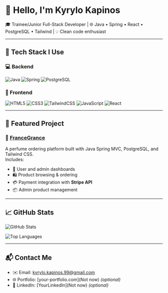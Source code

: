 # 👋 Hello, I'm Kyrylo Kapinos

🎓 Trainee/Junior Full-Stack Developer | 🌐 Java • Spring • React • PostgreSQL • Tailwind | 💡 Clean code enthusiast

---

## 🚀 Tech Stack I Use

### 💻 Backend
![Java](https://img.shields.io/badge/Java-ED8B00?style=for-the-badge&logo=java&logoColor=white)
![Spring](https://img.shields.io/badge/Spring-6DB33F?style=for-the-badge&logo=spring&logoColor=white)
![PostgreSQL](https://img.shields.io/badge/PostgreSQL-4169E1?style=for-the-badge&logo=postgresql&logoColor=white)

### 🎨 Frontend
![HTML5](https://img.shields.io/badge/HTML5-E34F26?style=for-the-badge&logo=html5&logoColor=white)
![CSS3](https://img.shields.io/badge/CSS3-1572B6?style=for-the-badge&logo=css3&logoColor=white)
![TailwindCSS](https://img.shields.io/badge/Tailwind_CSS-38B2AC?style=for-the-badge&logo=tailwind-css&logoColor=white)
![JavaScript](https://img.shields.io/badge/JavaScript-F7DF1E?style=for-the-badge&logo=javascript&logoColor=black)
![React](https://img.shields.io/badge/React-20232A?style=for-the-badge&logo=react&logoColor=61DAFB)

---

## 🌸 Featured Project

### 🎁 [FranceGrance](https://github.com/kyrylokap/francegrance)

A perfume ordering platform built with Java Spring MVC, PostgreSQL, and Tailwind CSS.  
Includes:
- 👤 User and admin dashboards  
- 🛍️ Product browsing & ordering  
- 💳 Payment integration with **Stripe API**  
- 📦 Admin product management

---

## 📈 GitHub Stats

![GitHub Stats](https://github-readme-stats.vercel.app/api?username=kyrylokap&show_icons=true&theme)

![Top Languages](https://github-readme-stats.vercel.app/api/top-langs/?username=kyrylokap&layout=compact&theme=dark)

---

## 📬 Contact Me

- ✉️ Email: kyrylo.kapinos.99@gmail.com
- 🌐 Portfolio: [your-portfolio.com](Not now) *(optional)*
- 💼 LinkedIn: [YourLinkedIn](Not now) *(optional)*
